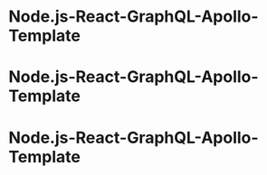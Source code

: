 # Node.js-React-GraphQL-Apollo-Template
# Node.js-React-GraphQL-Apollo-Template
# Node.js-React-GraphQL-Apollo-Template
